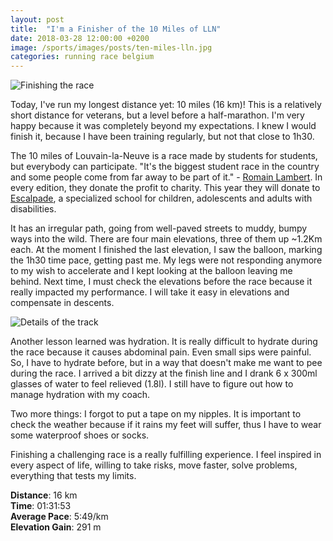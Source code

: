 ```yaml
---
layout: post
title:  "I'm a Finisher of the 10 Miles of LLN"
date: 2018-03-28 12:00:00 +0200
image: /sports/images/posts/ten-miles-lln.jpg
categories: running race belgium
---
```


![Finishing the race](/sports/images/posts/ten-miles-lln.jpg)

Today, I've run my longest distance yet: 10 miles (16 km)! This is a relatively short distance for veterans, but a level before a half-marathon. I'm very happy because it was completely beyond my expectations. I knew I would finish it, because I have been training regularly, but not that close to 1h30.

<!-- more -->

The 10 miles of Louvain-la-Neuve is a race made by students for students, but everybody can participate. "It's the biggest student race in the country and some people come from far away to be part of it." - [Romain Lambert](http://www.dhnet.be/sports/omnisports/running/les-10-miles-de-lln-le-plus-grand-jogging-estudiantin-de-belgique-58d1a20bcd705cd98e165af6). In every edition, they donate the profit to charity. This year they will donate to [Escalpade](http://escalpade.be), a specialized school for children, adolescents and adults with disabilities.

It has an irregular path, going from well-paved streets to muddy, bumpy ways into the wild. There are four main elevations, three of them up ~1.2Km each. At the moment I finished the last elevation, I saw the balloon, marking the 1h30 time pace, getting past me. My legs were not responding anymore to my wish to accelerate and I kept looking at the balloon leaving me behind. Next time, I must check the elevations before the race because it really impacted my performance. I will take it easy in elevations and compensate in descents.

![Details of the track](/sports/images/posts/ten-miles-lln-2.png)

Another lesson learned was hydration. It is really difficult to hydrate during the race because it causes abdominal pain. Even small sips were painful. So, I have to hydrate before, but in a way that doesn't make me want to pee during the race. I arrived a bit dizzy at the finish line and I drank 6 x 300ml glasses of water to feel relieved (1.8l). I still have to figure out how to manage hydration with my coach.

Two more things: I forgot to put a tape on my nipples. It is important to check the weather because if it rains my feet will suffer, thus I have to wear some waterproof shoes or socks.

Finishing a challenging race is a really fulfilling experience. I feel inspired in every aspect of life, willing to take risks, move faster, solve problems, everything that tests my limits.

**Distance**: 16 km\
**Time**:  01:31:53\
**Average Pace**: 5:49/km\
**Elevation Gain**: 291 m